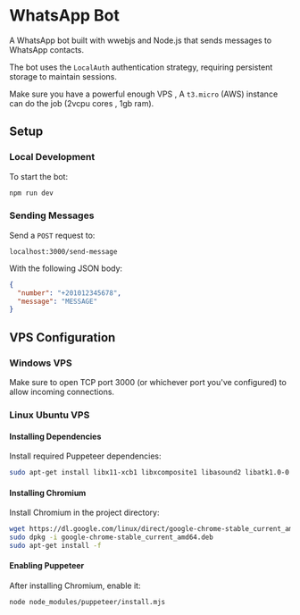 # WhatsApp Bot

A WhatsApp bot built with wwebjs and Node.js that sends messages to WhatsApp contacts.

The bot uses the `LocalAuth` authentication strategy, requiring persistent storage to maintain sessions.

Make sure you have a powerful enough VPS , A `t3.micro` (AWS) instance can do the job (2vcpu cores , 1gb ram).

## Setup

### Local Development

To start the bot:

```bash
npm run dev
```

### Sending Messages

Send a `POST` request to:

```
localhost:3000/send-message
```

With the following JSON body:

```json
{
  "number": "+201012345678",
  "message": "MESSAGE"
}
```

## VPS Configuration

### Windows VPS

Make sure to open TCP port 3000 (or whichever port you've configured) to allow incoming connections.

### Linux Ubuntu VPS

#### Installing Dependencies

Install required Puppeteer dependencies:

```bash
sudo apt-get install libx11-xcb1 libxcomposite1 libasound2 libatk1.0-0 libatk-bridge2.0-0 libcairo2 libcups2 libdbus-1-3 libexpat1 libfontconfig1 libgbm1 libgcc1 libglib2.0-0 libgtk-3-0 libnspr4 libpango-1.0-0 libpangocairo-1.0-0 libstdc++6 libx11-6 libx11-xcb1 libxcb1 libxcomposite1 libxcursor1 libxdamage1 libxext6 libxfixes3 libxi6 libxrandr2 libxrender1 libxss1 libxtst6
```

#### Installing Chromium

Install Chromium in the project directory:

```bash
wget https://dl.google.com/linux/direct/google-chrome-stable_current_amd64.deb
sudo dpkg -i google-chrome-stable_current_amd64.deb
sudo apt-get install -f
```

#### Enabling Puppeteer

After installing Chromium, enable it:

```bash
node node_modules/puppeteer/install.mjs
```
